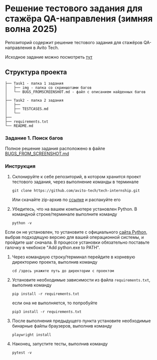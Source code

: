 # Решение тестового задания для стажёра QA-направления (зимняя волна 2025)
Репозиторий содержит решение тестового задания для стажёров QA-направления в Avito Tech.

  Исходное задание можно посмотреть [тут](QA-trainee-assignment-winter-2025.md)

## Структура проекта
```
├── Task1 - папка 1 задания
│   ├── img - папка со скриншотами багов
│   └── BUGS_FROMSCREENSHOT.md - файл с описанием найденных багов
│
├── Task2 - папка 2 задания
│   ├── 
│   ├── TESTCASES.md
│   └── 
├── 
├── requirements.txt
└── README.md
```

### Задание 1. Поиск багов
Полное решение задания расположено в файле [BUGS_FROM_SCREENSHOT.md](Task1/BUGS_FROM_SCREENSHOT.md)





### Инструкция   

1. Склонируйте к себе репозиторий, в котором хранится проект тестового задания, через выполнение команды в терминале  
    ```  
    git clone https://github.com/avito-tech/tech-internship.git
    ```  
    Или скачайте zip-архив по [ссылке](https://github.com/Herzenswearme/AvitoTech\_QA-trainee/archive/refs/heads/main.zip) и распакуйте его

2. Убедитесь, что на вашем компьютере установлен Python. В командной строке/терминале выполните команду  
    ```  
    python -v  
    ```    
Если он не установлен, то установите с официального [сайта Python](https://www.python.org/downloads/), выбрав подходящую версию для вашей операционной системы, и пройдите шаг сначала. В процессе установки обязательно поставьте галочку в чекбоксе "Add python.exe to PATH". 

1. Через командную строку/терминал перейдите в корневую директорию проекта, выполнив команду  
   ```  
   cd /здесь укажите путь до директории с проектом  
   ```
2. Установите необходимые зависимости из файла `requirements.txt`, выполнив команду    
   ```  
   pip install -r requirements.txt  
   ```  
   если она не выполняется, то попробуйте  
   ```  
   pip3 install -r requirements.txt  
   ```  
3. После выполнения предыдущего пункта установите необходимые бинарные файлы браузеров, выполнив команду  
   ```  
   playwright install  
   ```  
     
4. Наконец, запустите тесты, выполнив команду    
   ```  
   pytest -v  
   ```  